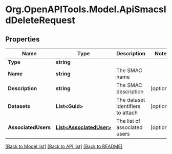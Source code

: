 # Org.OpenAPITools.Model.ApiSmacsIdDeleteRequest

## Properties

Name | Type | Description | Notes
------------ | ------------- | ------------- | -------------
**Type** | **string** |  | 
**Name** | **string** | The SMAC name | 
**Description** | **string** | The SMAC description | [optional] 
**Datasets** | **List&lt;Guid&gt;** | The dataset identifiers to attach | [optional] 
**AssociatedUsers** | [**List&lt;AssociatedUser&gt;**](AssociatedUser.md) | The list of associated users | [optional] 

[[Back to Model list]](../README.md#documentation-for-models) [[Back to API list]](../README.md#documentation-for-api-endpoints) [[Back to README]](../README.md)


